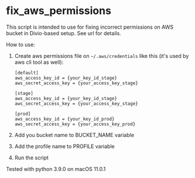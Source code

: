 # fix_aws_permissions

This script is intended to use for fixing incorrect permissions on AWS bucket in Divio-based setup.
See url for details.

How to use:
1. Create aws permissions file on `~/.aws/credentials` like this (it's used by aws cli tool as well):

    ```
    [default]
    aws_access_key_id = {your_key_id_stage}
    aws_secret_access_key = {your_access_key_stage}
    
    [stage]
    aws_access_key_id = {your_key_id_stage}
    aws_secret_access_key = {your_access_key_stage}
    
    [prod]
    aws_access_key_id = {your_key_id_prod}
    aws_secret_access_key = {your_access_key_prod}
    ```

2. Add you bucket name to BUCKET_NAME variable
3. Add the profile name to PROFILE variable
4. Run the script


Tested with python 3.9.0 on macOS 11.0.1